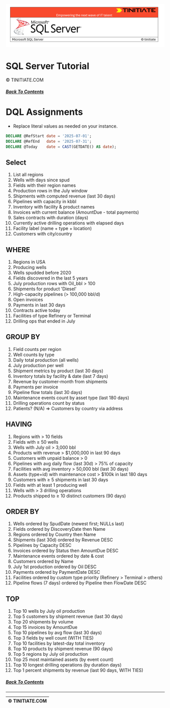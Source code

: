 ![SQL Server Tinitiate Image](../../../sqlserver-sql/sqlserver.png)

# SQL Server Tutorial
&copy; TINITIATE.COM

##### [Back To Contents](./README.md)

# DQL Assignments
* Replace literal values as needed on your instance.
```sql
DECLARE @RefStart date = '2025-07-01';
DECLARE @RefEnd   date = '2025-07-31';
DECLARE @Today    date = CAST(GETDATE() AS date);
```

## Select
1. List all regions
2. Wells with days since spud
3. Fields with their region names
4. Production rows in the July window
5. Shipments with computed revenue (last 30 days)
6. Pipelines with capacity in kbbl
7. Inventory with facility & product names
8. Invoices with current balance (AmountDue - total payments)
9. Sales contracts with duration (days)
10. Currently active drilling operations with elapsed days
11. Facility label (name + type + location)
12. Customers with city/country

## WHERE
1. Regions in USA
2. Producing wells
3. Wells spudded before 2020
4. Fields discovered in the last 5 years
5. July production rows with Oil_bbl > 100
6. Shipments for product 'Diesel'
7. High-capacity pipelines (> 100,000 bbl/d)
8. Open invoices
9. Payments in last 30 days
10. Contracts active today
11. Facilities of type Refinery or Terminal
12. Drilling ops that ended in July

## GROUP BY
1. Field counts per region
2. Well counts by type
3. Daily total production (all wells)
4. July production per well
5. Shipment metrics by product (last 30 days)
6. Inventory totals by facility & date (last 7 days)
7. Revenue by customer-month from shipments
8. Payments per invoice
9. Pipeline flow totals (last 30 days)
10. Maintenance events count by asset type (last 180 days)
11. Drilling operations count by status
12. Patients? (N/A) ⇒ Customers by country via address

## HAVING
1. Regions with > 10 fields
2. Fields with ≥ 50 wells
3. Wells with July oil > 3,000 bbl
4. Products with revenue > $1,000,000 in last 90 days
5. Customers with unpaid balance > 0
6. Pipelines with avg daily flow (last 30d) > 75% of capacity
7. Facilities with avg inventory > 50,000 bbl (last 30 days)
8. Assets (type+id) with maintenance cost > $100k in last 180 days
9. Customers with ≥ 5 shipments in last 30 days
10. Fields with at least 1 producing well
11. Wells with > 3 drilling operations
12. Products shipped to ≥ 10 distinct customers (90 days)

## ORDER BY
1. Wells ordered by SpudDate (newest first; NULLs last)
2. Fields ordered by DiscoveryDate then Name
3. Regions ordered by Country then Name
4. Shipments (last 30d) ordered by Revenue DESC
5. Pipelines by Capacity DESC
6. Invoices ordered by Status then AmountDue DESC
7. Maintenance events ordered by date & cost
8. Customers ordered by Name
9. July 1st production ordered by Oil DESC
10. Payments ordered by PaymentDate DESC
11. Facilities ordered by custom type priority (Refinery > Terminal > others)
12. Pipeline flows (7 days) ordered by Pipeline then FlowDate DESC

## TOP
1. Top 10 wells by July oil production
2. Top 5 customers by shipment revenue (last 30 days)
3. Top 20 shipments by volume
4. Top 15 invoices by AmountDue
5. Top 10 pipelines by avg flow (last 30 days)
6. Top 3 fields by well count (WITH TIES)
7. Top 10 facilities by latest-day total inventory
8. Top 10 products by shipment revenue (90 days)
9. Top 5 regions by July oil production
10. Top 25 most maintained assets (by event count)
11. Top 10 longest drilling operations (by duration days)
12. Top 1 percent shipments by revenue (last 90 days, WITH TIES)

##### [Back To Contents](./README.md)
***
| &copy; TINITIATE.COM |
|----------------------|
